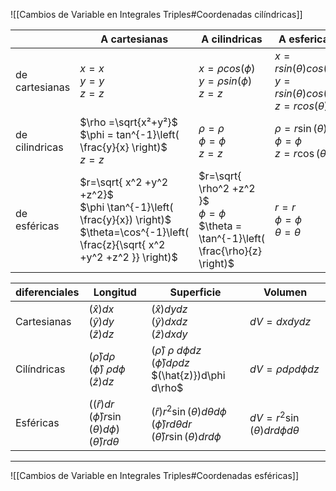 ![[Cambios de Variable en Integrales Triples#Coordenadas cilíndricas]]

|                | A cartesianas                                                                         | A cilindricas                                                  | A esfericas                                                                         |
| -------------- | ------------------------------------------------------------------------------------- | -------------------------------------------------------------- | ----------------------------------------------------------------------------------- |
| de cartesianas | $x = x$ <br /> $y = y$ <br /> $z =z$                                                  | $x = \rho cos(\phi)$ <br /> $y = \rho sin(\phi)$ <br /> $z= z$ | $x= rsin(\theta)cos(\phi)$<br /> $y = rsin(\theta)cos(\phi)$<br /> $z=rcos(\theta)$ |
| de cilindricas | $\rho =\sqrt{x²+y²}$ <br /> $\phi = tan^{-1}\left( \frac{y}{x} \right)$  <br /> $z=z$ | $\rho = \rho$ <br /> $\phi = \phi$ <br /> $z=z$| $\rho = r\sin (\theta)$ <br /> $\phi = \phi$ <br /> $z=r\cos(\theta)$|
| de esféricas   | $r=\sqrt{ x^2 +y^2 +z^2}$ <br /> $\phi \tan^{-1}\left( \frac{y}{x}) \right)$  <br /> $\theta=\cos^{-1}\left( \frac{z}{\sqrt{ x^2 +y^2 +z^2 }} \right)$                                                      |  $r=\sqrt{ \rho^2 +z^2 }$<br />     $\phi = \phi$ <br /> $\theta = \tan^{-1}\left( \frac{\rho}{z} \right)$                                                         | $r=r$ <br />$\phi = \phi$ <br /> $\theta = \theta$                                                                                      |


|diferenciales| Longitud                                                                   | Superficie                                                                                                                 | Volumen                                  |
| ----------- | -------------------------------------------------------------------------- | -------------------------------------------------------------------------------------------------------------------------- | ---------------------------------------- |
| Cartesianas | $(\hat{x})dx$ <br /> $(\hat{y})dy$ <br /> $(\hat{z})dz$                                   | $(\hat{x})dy dz$ <br />$(\hat{y})dx dz$ <br /> $(\hat{z})dx dy$                                                                             | $dV = dx dy dz$                          |
| Cilíndricas | $(\hat{\rho})d\rho$<br /> $(\hat{\phi}) \ \rho  d\phi$ <br />$(\hat{z})dz$                | $(\hat{\rho}) \ \rho \ d\phi dz$ <br />$(\hat{\phi}) d\rho dz$ <br />$(\hat{z)})d\phi d\rho$                                           | $dV=\rho d\rho d\phi dz$                 |
| Esféricas   | $((\hat{r})dr$ <br /> $(\hat{\phi})r\sin(\theta) d\phi)$ <br /> $(\hat{\theta})r d\theta$ | $(\hat{r})r^{2}\sin(\theta)d\theta d\phi$ <br /> $(\hat{\phi})r d\theta dr$ <br />$(\hat{\theta}) r \sin(\theta) dr d\phi$ | $dV = r^{2}\sin(\theta)dr d\phi d\theta$ |

---

![[Cambios de Variable en Integrales Triples#Coordenadas esféricas]]